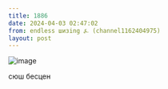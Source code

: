 ```yaml
---
title: 1886
date: 2024-04-03 02:47:02
from: endless шизing ⍼ (channel1162404975)
layout: post
---
```


![image](photos/photo_299@03-04-2024_02-47-02.jpg)

сюш бесцен
